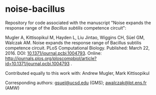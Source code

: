# noise-bacillus
Repository for code associated with the manuscript "Noise expands the response range of the _Bacillus subtilis_ competence circuit":

Mugler A, Kittisopikul M, Hayden L, Liu Jintao, Wiggins CH, Süel GM, Walczak AM. Noise expands the response range of Bacillus subtilis competence circuit. PLoS Computational Biology. Published: March 22, 2016. DOI: [10.1371/journal.pcbi.1004793](http://dx.doi.org/10.1371/journal.pcbi.1004793). Online: http://journals.plos.org/ploscompbiol/article?id=10.1371/journal.pcbi.1004793 .

Contributed equally to this work with: Andrew Mugler, Mark Kittisopikul

Corresponding authors: gsuel@ucsd.edu (GMS); awalczak@lpt.ens.fr (AMW)
